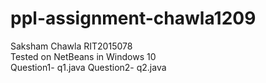 # ppl-assignment-chawla1209
Saksham Chawla
  RIT2015078  
  Tested on NetBeans in Windows 10  
  Question1- q1.java
     Question2- q2.java
